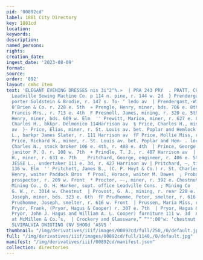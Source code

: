 ```yaml
---
pid: '00892cd'
label: 1881 City Directory
key: 1881cd
location: 
keywords: 
description: 
named_persons: 
rights: 
creation_date: 
ingest_date: '2023-08-09'
format: 
source: 
order: '892'
layout: cmhc_item
text: 'ELEGANT EVENING DRESSES nis 3i"2"%.»  | PRA 243 PRY  . PRATT, CHARLES E., manager
  Leadville Sewing Machine Co. p 114 n. pine, r. 144 w. 2d  } Prendergast, John J.,
  porter Goldstein & Brodie, r. 147 s. To- ‘ ledo av  | Prendergast,-William, tailor
  O’Brien & Co. r. 228 e. 5th  » Prengle, Henry, miner, bds. 706 e. 8th  '' Presby,
  Francis Mrs., r. 713 e. 4th  F Presnell, James, mining, r. 320 e. 5th  : Prevo,
  Henry, miner, bds. 609 w. Elm  '' Prewitt, Marion, miner, r. 627 e. 8th  » Price,
  Charles H., bkkpr. Delmonico 114Harrison av  § Price, Charles H., mining, Harrison
  av  }- Price, Elias, miner, r. St. Louis av. bet. Poplar and Hemlock  : Price, James
  L., barkpr James Slater, r. 111 Harrison av  fF Price, Mollie Miss, r. 135 w. 5th  |
  Price, Richard W., miner, r. St. Louis av. bet. Poplar and Hem- . lock  . Priddy,
  Charles N., stock broker 106 e. 4th, r. 408 e. 4th  | Prince, George W., (col’d)
  janitor P. O. r. 108 w. 7th  + Prindle, T. J., r. 407 Harrison av  | Prist, William
  H., miner, r. 631 e. 7th  _ Pritchard, George, engineer, r. 406 e. 5th  » PRITCHARD,
  JESSE L., undertaker 111 e. 3d, r. 427 Harrison av | Pritchard, —, tinner, bds.
  136 w. Elm  '' Pritchett, James B., (C. P. Hoyt & Co.) r. St. Charles, Mo-  . Prizer,
  Henry, waiter Paddock Bros  f Proal, Horace, waiter M. Dawes  ; Probasco, Frank,
  prospector, r. 209 w. Front  * Proctor, —-, miner, r. 392 e. Chestnut  + Prospect
  Mining Co., O. H. Harker, supt. office Leadville Cons. ; Mining Co  _ Provience,
  G. W., r. 3014 w. Chestnut  | Provost, G. A., mining, r. rear 228 e. 10th  | Provost,
  Joseph, miner, bds. 323 e. 6th  fF Prudhomme, Peter, smelter, r. 616 w. Front  |
  Prudhomme, Joseph, smelter, r. 616 w. Front  | Prussen, Maria Miss, r. 620 e. 5th  |
  Pryor, Frank, (Pryor, Hagus & Cooper) r. 307 e. 7th  | Pryor, Hagus & Cooper, (Frank
  Pryor, John J. Hagus and William A. L. Cooper) furniture 111 w. 3d  A Full Line
  at McMillen & Co.’s,  | Crockery and Glassware,” “"":00"w: ‘chestnut st  WGA? SAVIIMWY
  SLVIMALVIA ONIGTING (NV SHOOd ‘ASVS '
thumbnail: "/img/derivatives/iiif/images/00892cd/full/250,/0/default.jpg"
full: "/img/derivatives/iiif/images/00892cd/full/1140,/0/default.jpg"
manifest: "/img/derivatives/iiif/00892cd/manifest.json"
collection: directories
---
```

